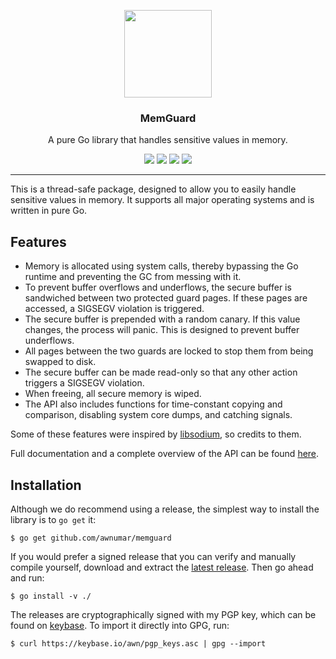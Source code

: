 <p align="center">
  <img src="https://cdn.rawgit.com/awnumar/memguard/master/logo.svg" height="140" />
  <h3 align="center">MemGuard</h3>
  <p align="center">A pure Go library that handles sensitive values in memory.</p>
  <p align="center">
    <a href="https://travis-ci.org/awnumar/memguard"><img src="https://travis-ci.org/awnumar/memguard.svg?branch=master"></a>
    <a href="https://ci.appveyor.com/project/awnumar/memguard/branch/master"><img src="https://ci.appveyor.com/api/projects/status/nrtqmdolndm0pcac/branch/master?svg=true"></a>
    <a href="https://godoc.org/github.com/awnumar/memguard"><img src="https://godoc.org/github.com/awnumar/memguard?status.svg"></a>
    <a href="https://goreportcard.com/report/github.com/awnumar/memguard"><img src="https://goreportcard.com/badge/github.com/awnumar/memguard"></a>
  </p>
</p>

---

This is a thread-safe package, designed to allow you to easily handle sensitive values in memory. It supports all major operating systems and is written in pure Go.

## Features

* Memory is allocated using system calls, thereby bypassing the Go runtime and preventing the GC from messing with it.
* To prevent buffer overflows and underflows, the secure buffer is sandwiched between two protected guard pages. If these pages are accessed, a SIGSEGV violation is triggered.
* The secure buffer is prepended with a random canary. If this value changes, the process will panic. This is designed to prevent buffer underflows.
* All pages between the two guards are locked to stop them from being swapped to disk.
* The secure buffer can be made read-only so that any other action triggers a SIGSEGV violation.
* When freeing, all secure memory is wiped.
* The API also includes functions for time-constant copying and comparison, disabling system core dumps, and catching signals.

Some of these features were inspired by [libsodium](https://github.com/jedisct1/libsodium), so credits to them.

Full documentation and a complete overview of the API can be found [here](https://godoc.org/github.com/awnumar/memguard).

## Installation

Although we do recommend using a release, the simplest way to install the library is to `go get` it:

```
$ go get github.com/awnumar/memguard
```

If you would prefer a signed release that you can verify and manually compile yourself, download and extract the [latest release](https://github.com/awnumar/memguard/releases/latest). Then go ahead and run:

```
$ go install -v ./
```

The releases are cryptographically signed with my PGP key, which can be found on [keybase](https://keybase.io/awn). To import it directly into GPG, run:

```
$ curl https://keybase.io/awn/pgp_keys.asc | gpg --import
```
